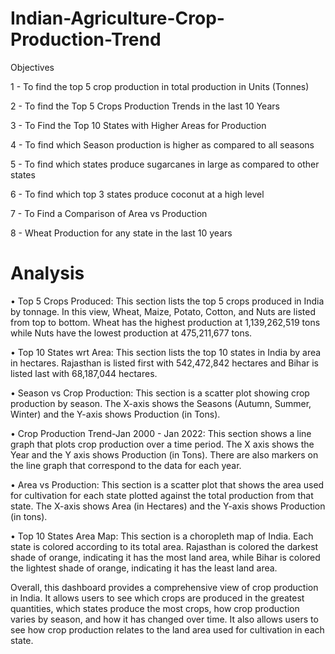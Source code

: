# Indian-Agriculture-Crop-Production-Trend

Objectives

1 - To find the top 5 crop production in total production in Units (Tonnes)

2 - To find the Top 5 Crops Production Trends in the last 10 Years 

3 - To Find the Top 10 States with Higher Areas for Production

4 - To find which Season production is higher as compared to all seasons

5 - To find which states produce sugarcanes in large as compared to other states

6 - To find which top 3 states produce coconut at a high level

7 - To Find a Comparison of Area vs Production

8 - Wheat Production  for any state in the last 10  years

# Analysis

•	Top 5 Crops Produced: This section lists the top 5 crops produced in India by tonnage. In this view, Wheat, Maize, Potato, Cotton, and Nuts are listed from top to bottom. Wheat has the highest production at 1,139,262,519 tons while Nuts have the lowest production at 475,211,677 tons.

•	Top 10 States wrt Area: This section lists the top 10 states in India by area in hectares. Rajasthan is listed first with 542,472,842 hectares and Bihar is listed last with 68,187,044 hectares.

•	Season vs Crop Production: This section is a scatter plot showing crop production by season. The X-axis shows the Seasons (Autumn, Summer, Winter) and the Y-axis shows Production (in Tons).

•	Crop Production Trend-Jan 2000 - Jan 2022: This section shows a line graph that plots crop production over a time period. The X axis shows the Year and the Y axis shows Production (in Tons). There are also markers on the line graph that correspond to the data for each year.

•	Area vs Production: This section is a scatter plot that shows the area used for cultivation for each state plotted against the total production from that state. The X-axis shows Area (in Hectares) and the Y-axis shows Production (in tons).

•	Top 10 States Area Map: This section is a choropleth map of India. Each state is colored according to its total area. Rajasthan is colored the darkest shade of orange, indicating it has the most land area, while Bihar is colored the lightest shade of orange, indicating it has the least land area.

Overall, this dashboard provides a comprehensive view of crop production in India. It allows users to see which crops are produced in the greatest quantities, which states produce the most crops, how crop production varies by season, and how it has changed over time. It also allows users to see how crop production relates to the land area used for cultivation in each state.
